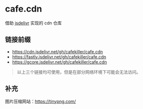 # cafe.cdn

借助 [jsdelivr](https://www.jsdelivr.com/) 实现的 cdn 仓库

## 链接前缀

- https://cdn.jsdelivr.net/gh/cafekiller/cafe.cdn 
- https://fastly.jsdelivr.net/gh/cafekiller/cafe.cdn
- https://gcore.jsdelivr.net/gh/cafekiller/cafe.cdn

> 以上三个链接均可使用，但是在部分网络环境下可能会无法访问。

## 补充

图片压缩网站：https://tinypng.com/